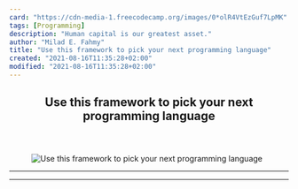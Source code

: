 ```yaml
---
card: "https://cdn-media-1.freecodecamp.org/images/0*olR4VtEzGuf7LpMK"
tags: [Programming]
description: "Human capital is our greatest asset."
author: "Milad E. Fahmy"
title: "Use this framework to pick your next programming language"
created: "2021-08-16T11:35:28+02:00"
modified: "2021-08-16T11:35:28+02:00"
---
```

<div class="site-wrapper">
<main id="site-main" class="site-main outer">
<div class="inner">
<article class="post-full post tag-programming tag-technology tag-productivity tag-self-improvement tag-learning ">
<header class="post-full-header">
<h1 class="post-full-title">Use this framework to pick your next programming language</h1>
</header>
<figure class="post-full-image">
<picture>
<source media="(max-width: 700px)" sizes="1px" srcset="data:image/gif;base64,R0lGODlhAQABAIAAAAAAAP///yH5BAEAAAAALAAAAAABAAEAAAIBRAA7 1w">
<source media="(min-width: 701px)" sizes="(max-width: 800px) 400px,
(max-width: 1170px) 700px,
1400px" srcset="https://cdn-media-1.freecodecamp.org/images/0*olR4VtEzGuf7LpMK 300w,
https://cdn-media-1.freecodecamp.org/images/0*olR4VtEzGuf7LpMK 600w,
https://cdn-media-1.freecodecamp.org/images/0*olR4VtEzGuf7LpMK 1000w,
https://cdn-media-1.freecodecamp.org/images/0*olR4VtEzGuf7LpMK 2000w">
<img onerror="this.style.display='none'" src="https://cdn-media-1.freecodecamp.org/images/0*olR4VtEzGuf7LpMK" alt="Use this framework to pick your next programming language">
</picture>
</figure>
<section class="post-full-content">
<div class="post-content">
</div>
<hr>
<hr>
</section>
</article>
</div>
</main>
</div>
<!-- Google Tag Manager (noscript) -->
<!-- End Google Tag Manager (noscript) -->

